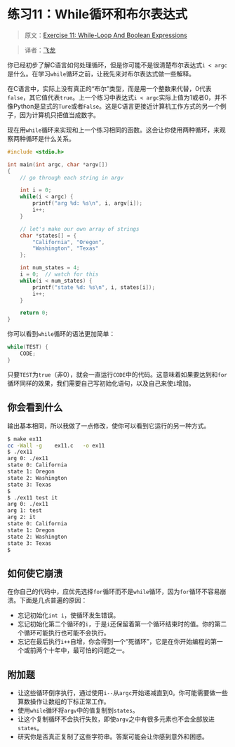 # 练习11：While循环和布尔表达式

> 原文：[Exercise 11: While-Loop And Boolean Expressions](http://c.learncodethehardway.org/book/ex11.html)

> 译者：[飞龙](https://github.com/wizardforcel)

你已经初步了解C语言如何处理循环，但是你可能不是很清楚布尔表达式`i < argc`是什么。在学习`while`循环之前，让我先来对布尔表达式做一些解释。

在C语言中，实际上没有真正的“布尔”类型，而是用一个整数来代替，0代表`false`，其它值代表`true`。上一个练习中表达式`i < argc`实际上值为1或者0，并不像Python是显式的`Ture`或者`False`。这是C语言更接近计算机工作方式的另一个例子，因为计算机只把值当成数字。

现在用`while`循环来实现和上一个练习相同的函数。这会让你使用两种循环，来观察两种循环是什么关系。

```c
#include <stdio.h>

int main(int argc, char *argv[])
{
    // go through each string in argv

    int i = 0;
    while(i < argc) {
        printf("arg %d: %s\n", i, argv[i]);
        i++;
    }

    // let's make our own array of strings
    char *states[] = {
        "California", "Oregon",
        "Washington", "Texas"
    };

    int num_states = 4;
    i = 0;  // watch for this
    while(i < num_states) {
        printf("state %d: %s\n", i, states[i]);
        i++;
    }

    return 0;
}
```

你可以看到`while`循环的语法更加简单：

```c
while(TEST) {
    CODE;
}
```

只要`TEST`为`true`（非0），就会一直运行`CODE`中的代码。这意味着如果要达到和`for`循环同样的效果，我们需要自己写初始化语句，以及自己来使`i`增加。

## 你会看到什么

输出基本相同，所以我做了一点修改，使你可以看到它运行的另一种方式。

```sh
$ make ex11
cc -Wall -g    ex11.c   -o ex11
$ ./ex11
arg 0: ./ex11
state 0: California
state 1: Oregon
state 2: Washington
state 3: Texas
$
$ ./ex11 test it
arg 0: ./ex11
arg 1: test
arg 2: it
state 0: California
state 1: Oregon
state 2: Washington
state 3: Texas
$
```

## 如何使它崩溃

在你自己的代码中，应优先选择`for`循环而不是`while`循环，因为`for`循环不容易崩溃。下面是几点普遍的原因：

+ 忘记初始化`int i`，使循环发生错误。
+ 忘记初始化第二个循环的`i`，于是`i`还保留着第一个循环结束时的值。你的第二个循环可能执行也可能不会执行。
+ 忘记在最后执行`i++`自增，你会得到一个“死循环”，它是在你开始编程的第一个或前两个十年中，最可怕的问题之一。

## 附加题

+ 让这些循环倒序执行，通过使用`i--`从`argc`开始递减直到0。你可能需要做一些算数操作让数组的下标正常工作。
+ 使用`while`循环将`argv`中的值复制到`states`。
+ 让这个复制循环不会执行失败，即使`argv`之中有很多元素也不会全部放进`states`。
+ 研究你是否真正复制了这些字符串。答案可能会让你感到意外和困惑。
